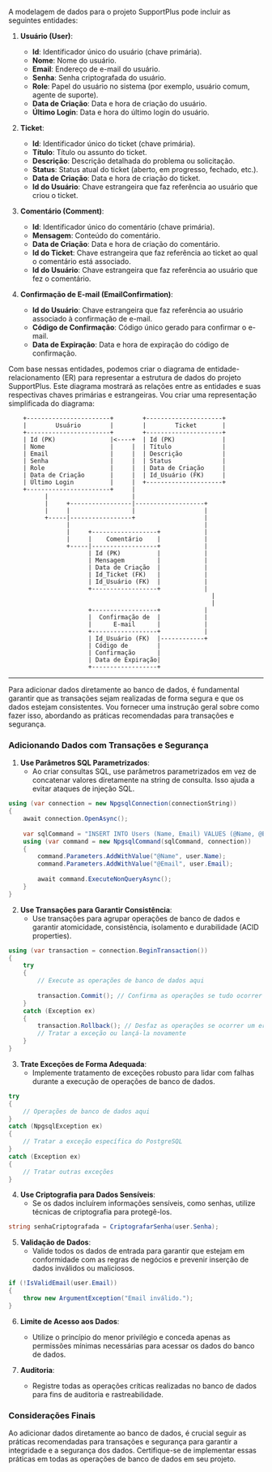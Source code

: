 A modelagem de dados para o projeto SupportPlus pode incluir as seguintes entidades:

1. **Usuário (User)**:
   - **Id**: Identificador único do usuário (chave primária).
   - **Nome**: Nome do usuário.
   - **Email**: Endereço de e-mail do usuário.
   - **Senha**: Senha criptografada do usuário.
   - **Role**: Papel do usuário no sistema (por exemplo, usuário comum, agente de suporte).
   - **Data de Criação**: Data e hora de criação do usuário.
   - **Último Login**: Data e hora do último login do usuário.

2. **Ticket**:
   - **Id**: Identificador único do ticket (chave primária).
   - **Título**: Título ou assunto do ticket.
   - **Descrição**: Descrição detalhada do problema ou solicitação.
   - **Status**: Status atual do ticket (aberto, em progresso, fechado, etc.).
   - **Data de Criação**: Data e hora de criação do ticket.
   - **Id do Usuário**: Chave estrangeira que faz referência ao usuário que criou o ticket.

3. **Comentário (Comment)**:
   - **Id**: Identificador único do comentário (chave primária).
   - **Mensagem**: Conteúdo do comentário.
   - **Data de Criação**: Data e hora de criação do comentário.
   - **Id do Ticket**: Chave estrangeira que faz referência ao ticket ao qual o comentário está associado.
   - **Id do Usuário**: Chave estrangeira que faz referência ao usuário que fez o comentário.

4. **Confirmação de E-mail (EmailConfirmation)**:
   - **Id do Usuário**: Chave estrangeira que faz referência ao usuário associado à confirmação de e-mail.
   - **Código de Confirmação**: Código único gerado para confirmar o e-mail.
   - **Data de Expiração**: Data e hora de expiração do código de confirmação.

Com base nessas entidades, podemos criar o diagrama de entidade-relacionamento (ER) para representar a estrutura de dados do projeto SupportPlus. Este diagrama mostrará as relações entre as entidades e suas respectivas chaves primárias e estrangeiras. Vou criar uma representação simplificada do diagrama:

```
    +-----------------------+        +---------------------+
    |        Usuário        |        |        Ticket       |
    +-----------------------+        +---------------------+
    | Id (PK)               |<----+  | Id (PK)             |
    | Nome                  |     |  | Título              |
    | Email                 |     |  | Descrição           |
    | Senha                 |     |  | Status              |
    | Role                  |     |  | Data de Criação     |
    | Data de Criação       |     |  | Id_Usuário (FK)     |
    | Último Login          |     |  +---------------------+
    +-----------------------+     |
          |                       |
          |     +-----------------|-------------------+
          |     |                 |                   |
          +-----|-----------------+                   |
                |                                     |
                |     +------------------+            |
                |     |    Comentário    |            |
                +-----|------------------+            |
                      | Id (PK)          |            |
                      | Mensagem         |            |
                      | Data de Criação  |            |
                      | Id_Ticket (FK)   |            |
                      | Id_Usuário (FK)  |            |
                      +------------------+            |
                                                        |
                                                        |
                      +------------------+            |
                      |  Confirmação de  |            |
                      |      E-mail      |            |
                      +------------------+            |
                      | Id_Usuário (FK)  |------------+
                      | Código de        |
                      | Confirmação      |
                      | Data de Expiração|
                      +------------------+
```



---

Para adicionar dados diretamente ao banco de dados, é fundamental garantir que as transações sejam realizadas de forma segura e que os dados estejam consistentes. Vou fornecer uma instrução geral sobre como fazer isso, abordando as práticas recomendadas para transações e segurança.

### Adicionando Dados com Transações e Segurança

1. **Use Parâmetros SQL Parametrizados**:
   - Ao criar consultas SQL, use parâmetros parametrizados em vez de concatenar valores diretamente na string de consulta. Isso ajuda a evitar ataques de injeção SQL.

```csharp
using (var connection = new NpgsqlConnection(connectionString))
{
    await connection.OpenAsync();
    
    var sqlCommand = "INSERT INTO Users (Name, Email) VALUES (@Name, @Email)";
    using (var command = new NpgsqlCommand(sqlCommand, connection))
    {
        command.Parameters.AddWithValue("@Name", user.Name);
        command.Parameters.AddWithValue("@Email", user.Email);
        
        await command.ExecuteNonQueryAsync();
    }
}
```

2. **Use Transações para Garantir Consistência**:
   - Use transações para agrupar operações de banco de dados e garantir atomicidade, consistência, isolamento e durabilidade (ACID properties).

```csharp
using (var transaction = connection.BeginTransaction())
{
    try
    {
        // Execute as operações de banco de dados aqui
        
        transaction.Commit(); // Confirma as operações se tudo ocorrer bem
    }
    catch (Exception ex)
    {
        transaction.Rollback(); // Desfaz as operações se ocorrer um erro
        // Tratar a exceção ou lançá-la novamente
    }
}
```

3. **Trate Exceções de Forma Adequada**:
   - Implemente tratamento de exceções robusto para lidar com falhas durante a execução de operações de banco de dados.

```csharp
try
{
    // Operações de banco de dados aqui
}
catch (NpgsqlException ex)
{
    // Tratar a exceção específica do PostgreSQL
}
catch (Exception ex)
{
    // Tratar outras exceções
}
```

4. **Use Criptografia para Dados Sensíveis**:
   - Se os dados incluírem informações sensíveis, como senhas, utilize técnicas de criptografia para protegê-los.

```csharp
string senhaCriptografada = CriptografarSenha(user.Senha);
```

5. **Validação de Dados**:
   - Valide todos os dados de entrada para garantir que estejam em conformidade com as regras de negócios e prevenir inserção de dados inválidos ou maliciosos.

```csharp
if (!IsValidEmail(user.Email))
{
    throw new ArgumentException("Email inválido.");
}
```

6. **Limite de Acesso aos Dados**:
   - Utilize o princípio do menor privilégio e conceda apenas as permissões mínimas necessárias para acessar os dados do banco de dados.

7. **Auditoria**:
   - Registre todas as operações críticas realizadas no banco de dados para fins de auditoria e rastreabilidade.

### Considerações Finais

Ao adicionar dados diretamente ao banco de dados, é crucial seguir as práticas recomendadas para transações e segurança para garantir a integridade e a segurança dos dados. Certifique-se de implementar essas práticas em todas as operações de banco de dados em seu projeto.
